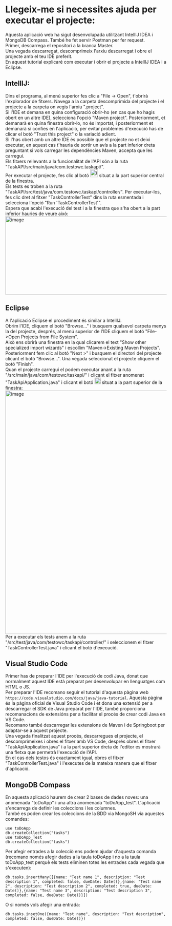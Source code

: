 # Llegeix-me si necessites ajuda per executar el projecte:
Aquesta aplicació web ha sigut desenvolupada utilitzant IntellIJ IDEA i MongoDB Compass. També he fet servir Postman per fer request. <br>
Primer, descarrega el repositori a la branca Master. <br>
Una vegada descarregat, descomprimeix l'arxiu descarregat i obre el projecte amb el teu IDE preferit. <br>
En aquest tutorial explicaré com executar i obrir el projecte a IntellIJ IDEA i a Eclipse. <br>
## IntellIJ:
Dins el programa, al menú superior fes clic a "File -> Open", t'obrirà l'explorador de fitxers. Navega a la carpeta descomprimida del projecte i el projecte a la carpeta on vegis l'arxiu ".project". <br>
Si l'IDE et demana en quina configuració obrir-ho (en cas que ho hagis obert en un altre IDE), selecciona l'opció "Maven project". 
Posteriorment, et demanarà en quina finestra obrir-lo, no és importat, i posteriorment et demanarà si confies en l'aplicació, per evitar problemes d'execució has de clicar el botó "Trust this project" o la variació adient. <br>
Si l'has obert amb un altre IDE és possible que el projecte no et deixi executar, en aquest cas t'hauria de sortir un avís a la part inferior dreta preguntant si vols carregar les dependències Maven, accepta que les carregui.<br>
Els fitxers rellevants a la funcionalitat de l'API són a la ruta "TaskAPI/src/main/java/com.testowc.taskapi/".<br>
Per executar el projecte, fes clic al botó <img width="24" height="24" alt="image" src="https://github.com/user-attachments/assets/060780c9-52ac-46fa-b4c9-95383cb6d368" /> situat a la part superior central de la finestra.<br>
Els tests es troben a la ruta "TaskAPI/src/test/java/com.testowc.taskapi/controller/". Per executar-los, fes clic dret al fitxer "TaskControllerTest" dins la ruta esmentada i selecciona l'opció "Run 'TaskControllerTest'".<br>
Espera que acabi l'execució del test i a la finestra que s'ha obert a la part inferior hauries de veure això: <br>
<img width="623" height="244" alt="image" src="https://github.com/user-attachments/assets/0df65da5-732f-4af7-9648-7ea58bffda68" /><br>
## Eclipse
A l'aplicació Eclipse el procediment és similar a IntellIJ.<br>
Obrim l'IDE, cliquem el botó "Browse..." i busquem qualsevol carpeta menys la del projecte, després, al menú superior de l'IDE cliquem el botó "File->Open Projects from File System". <br>
Això ens obrirà una finestra en la qual clicarem el text "Show other specialized import wizards" i escollim "Maven->Existing Maven Projects".<br>
Posteriorment fem clic al botó "Next >" i busquem el directori del projecte clicant el botó "Browse...". Una vegada seleccionat el projecte cliquem el botó "Finish".<br>
Quan el projecte carregui el podem executar anant a la ruta "/src/main/java/com/testowc/taskapi/" i clicant el fitxer anomenat "TaskApiApplication.java" i clicant el botó 
<img width="19" height="20" alt="image" src="https://github.com/user-attachments/assets/ca8ca34f-f29a-4417-908d-64433b94ec08" />
situat a la part superior de la finestra:<br>
<img width="1010" height="759" alt="image" src="https://github.com/user-attachments/assets/29f4f4b0-b17b-4581-9ab4-6ba0a0cc9f69" /><br>
Per a executar els tests anem a la ruta "/src/test/java/com/testowc/taskapi/controller/" i seleccionem el fitxer "TaskControllerTest.java" i clicant el botó d'execució.
## Visual Studio Code
Primer has de preparar l'IDE per l'execució de codi Java, donat que normalment aquest IDE està preparat per desenvolupar en llenguatges com HTML o JS.<br>
Per preparar l'IDE recomano seguir el tutorial d'aquesta pàgina web `https://code.visualstudio.com/docs/java/java-tutorial`. Aquesta pàgina és la pàgina oficial de Visual Studio Code i et dona una extensió per a descarregar el SDK de Java preparat per l'IDE,
també proporciona recomanacions de extensións per a facilitar el procés de crear codi Java en VS Code.<br>
Recomano també descarregar les extensions de Maven i de Springboot per adaptar-se a aquest projecte.<br>
Una vegada finalitzat aquest procés, descarregues el projecte, el descomprimeixes i obres el fitxer amb VS Code, després obres el fitxer "TaskApiApplication.java" i a la part superior dreta de l'editor es mostrarà una fletxa que permetrà l'execució de l'API.<br>
En el cas dels testos és exactament igual, obres el fitxer "TaskControllerTest.java" i l'executes de la mateixa manera que el fitxer d'aplicació.
## MongoDB Compass
En aquesta aplicació haurem de crear 2 bases de dades noves: una anomenada "toDoApp" i una altra anomenada "toDoApp_test". L'aplicació s'encarrega de definir les coleccions i les columnes.<br>
També es poden crear les coleccions de la BDD via MongoSH via aquestes comandes:
```
use toDoApp
db.createCollection("tasks")
use toDoApp_Test
db.createCollection("tasks")
```
Per afegir entrades a la colecciò ens podem ajudar d'aquesta comanda (recomano només afegir dades a la taula toDoApp i no a la taula toDoApp_test perquè els tests eliminen totes les entrades cada vegada que s'executen):
```
db.tasks.insertMany([{name: "Test name 1", description: "Test description 1", completed: false, dueDate: Date()},{name: "Test name 2", description: "Test description 2", completed: true, dueDate: Date()},{name: "Test name 3", description: "Test description 3", completed: false, dueDate: Date()}])
```
O si només vols afegir una entrada:
```
db.tasks.insetOne({name: "Test name", description: "Test description", completed: false, dueDate: Date()})
```